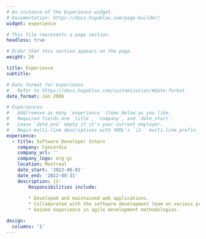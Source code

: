 ```yaml
---
# An instance of the Experience widget.
# Documentation: https://docs.hugoblox.com/page-builder/
widget: experience

# This file represents a page section.
headless: true

# Order that this section appears on the page.
weight: 20

title: Experience
subtitle:

# Date format for experience
#   Refer to https://docs.hugoblox.com/customization/#date-format
date_format: Jan 2006

# Experiences.
#   Add/remove as many `experience` items below as you like.
#   Required fields are `title`, `company`, and `date_start`.
#   Leave `date_end` empty if it's your current employer.
#   Begin multi-line descriptions with YAML's `|2-` multi-line prefix.
experience:
  - title: Software Developer Intern
    company: Concordia
    company_url: ''
    company_logo: org-gc
    location: Montreal
    date_start: '2022-06-01'
    date_end: '2022-08-31'
    description: |2-
        Responsibilities include:
        
        * Developed and maintained web applications.
        * Collaborated with the software development team on various projects.
        * Gained experience in agile development methodologies.

design:
  columns: '1'
---
```

